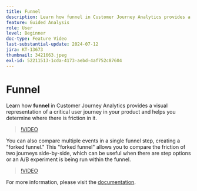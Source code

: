 ```yaml
---
title: Funnel
description: Learn how funnel in Customer Journey Analytics provides a visual representation of a critical user journey in your product and helps you determine where there is friction in it.
feature: Guided Analysis
role: User
level: Beginner
doc-type: Feature Video
last-substantial-update: 2024-07-12
jira: KT-13673
thumbnail: 3421663.jpeg
exl-id: 52211513-1cda-4173-aebd-4af752c87604
---
```

# Funnel

Learn how **funnel** in Customer Journey Analytics provides a visual representation of a critical user journey in your product and helps you determine where there is friction in it.

>[!VIDEO](https://video.tv.adobe.com/v/3421663/?learn=on)

You can also compare multiple events in a single funnel step, creating a "forked funnel." This "forked funnel" allows you to compare the friction of two journeys side-by-side, which can be useful when there are step options or an A/B experiment is being run within the funnel.

>[!VIDEO](https://video.tv.adobe.com/v/3431113/?learn=on)

For more information, please visit the [documentation](https://experienceleague.adobe.com/en/docs/analytics-platform/using/guided-analysis/funnel/friction).
